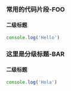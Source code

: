 ### 常用的代码片段-FOO

#### 二级标题

```js
console.log('Hello')
```

### 这里是分级标题-BAR

#### 二级标题

```js
console.log('Hola')
```
